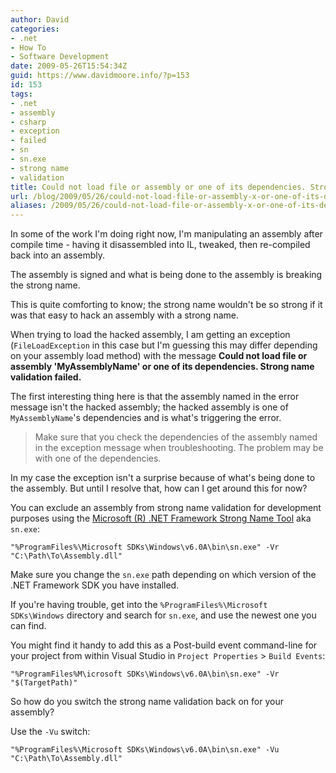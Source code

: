 ```yaml
---
author: David
categories:
- .net
- How To
- Software Development
date: 2009-05-26T15:54:34Z
guid: https://www.davidmoore.info/?p=153
id: 153
tags:
- .net
- assembly
- csharp
- exception
- failed
- sn
- sn.exe
- strong name
- validation
title: Could not load file or assembly or one of its dependencies. Strong name validation failed.
url: /blog/2009/05/26/could-not-load-file-or-assembly-x-or-one-of-its-dependencies-strong-name-validation-failed/
aliases: /2009/05/26/could-not-load-file-or-assembly-x-or-one-of-its-dependencies-strong-name-validation-failed/
---
```


In some of the work I'm doing right now, I'm manipulating an assembly after compile time - having it disassembled into IL, tweaked, then re-compiled back into an assembly.

The assembly is signed and what is being done to the assembly is breaking the strong name.

This is quite comforting to know; the strong name wouldn't be so strong if it was that easy to hack an assembly with a strong name.

When trying to load the hacked assembly, I am getting an exception (`FileLoadException` in this case but I'm guessing this may differ depending on your assembly load method) with the message **Could not load file or assembly 'MyAssemblyName' or one of its dependencies. Strong name validation failed.**

The first interesting thing here is that the assembly named in the error message isn't the hacked assembly; the hacked assembly is one of `MyAssemblyName`'s dependencies and is what's triggering the error.

> Make sure that you check the dependencies of the assembly named in the exception message when troubleshooting. The problem may be with one of the dependencies.

In my case the exception isn't a surprise because of what's being done to the assembly. But until I resolve that, how can I get around this for now?

You can exclude an assembly from strong name validation for development purposes using the <a title="Strong Name Tool" href="https://msdn.microsoft.com/library/k5b5tt23(VS.71).aspx">Microsoft (R) .NET Framework Strong Name Tool</a> aka `sn.exe`:

```batch
"%ProgramFiles%\Microsoft SDKs\Windows\v6.0A\bin\sn.exe" -Vr "C:\Path\To\Assembly.dll"
```

Make sure you change the `sn.exe` path depending on which version of the .NET Framework SDK you have installed.

If you're having trouble, get into the `%ProgramFiles%\Microsoft SDKs\Windows` directory and search for `sn.exe`, and use the newest one you can find.

You might find it handy to add this as a Post-build event command-line for your project from within Visual Studio in `Project Properties` > `Build Events`:

```batch
"%ProgramFiles%M\icrosoft SDKs\Windows\v6.0A\bin\sn.exe" -Vr "$(TargetPath)"
```

So how do you switch the strong name validation back on for your assembly?

Use the `-Vu` switch:

```batch
"%ProgramFiles%\Microsoft SDKs\Windows\v6.0A\bin\sn.exe" -Vu "C:\Path\To\Assembly.dll"
```
